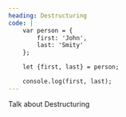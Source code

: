 ```yaml
---
heading: Destructuring
code: |
    var person = {
        first: 'John',
        last: 'Smity'
    };

    let {first, last} = person;

    console.log(first, last);
---
```


Talk about Destructuring